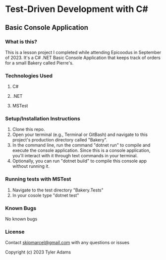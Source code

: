 # Test-Driven Development with C#
## Basic Console Application

### What is this?

This is a lesson project I completed while attending Epicoodus in September of 2023. It's a C# .NET Basic Console Application that keeps track of orders for a small Bakery called Pierre's.

### Technologies Used

1. C#

2. .NET

3. MSTest

### Setup/Installation Instructions

1. Clone this repo.
2. Open your terminal (e.g., Terminal or GitBash) and navigate to this project's production directory called "Bakery".
3. In the command line, run the command "dotnet run" to compile and execute the console application. Since this is a console application, you'll interact with it through text commands in your terminal.
4. Optionally, you can run "dotnet build" to compile this console app without running it.

### Running tests with MSTest

1. Navigate to the test directory "Bakery.Tests"
2. In your cosole type "dotnet test"

### Known Bugs

No known bugs

### License

Contact skipmarcel@gmail.com with any questions or issues

Copyright (c) 2023 Tyler Adams
